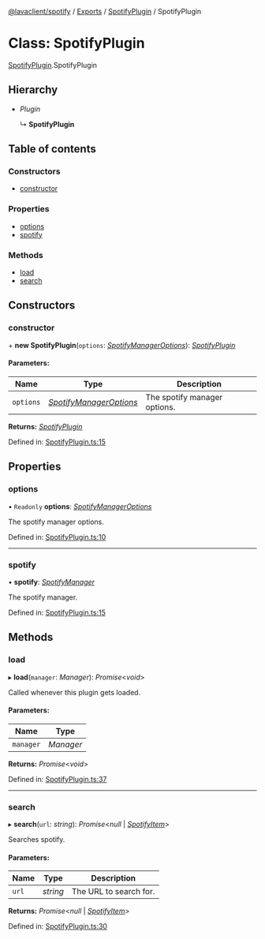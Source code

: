 [@lavaclient/spotify](../README.md) / [Exports](../modules.md) / [SpotifyPlugin](../modules/spotifyplugin.md) / SpotifyPlugin

# Class: SpotifyPlugin

[SpotifyPlugin](../modules/spotifyplugin.md).SpotifyPlugin

## Hierarchy

* *Plugin*

  ↳ **SpotifyPlugin**

## Table of contents

### Constructors

- [constructor](spotifyplugin.spotifyplugin-1.md#constructor)

### Properties

- [options](spotifyplugin.spotifyplugin-1.md#options)
- [spotify](spotifyplugin.spotifyplugin-1.md#spotify)

### Methods

- [load](spotifyplugin.spotifyplugin-1.md#load)
- [search](spotifyplugin.spotifyplugin-1.md#search)

## Constructors

### constructor

\+ **new SpotifyPlugin**(`options`: [*SpotifyManagerOptions*](../interfaces/spotifymanager.spotifymanageroptions.md)): [*SpotifyPlugin*](spotifyplugin.spotifyplugin-1.md)

#### Parameters:

Name | Type | Description |
------ | ------ | ------ |
`options` | [*SpotifyManagerOptions*](../interfaces/spotifymanager.spotifymanageroptions.md) | The spotify manager options.    |

**Returns:** [*SpotifyPlugin*](spotifyplugin.spotifyplugin-1.md)

Defined in: [SpotifyPlugin.ts:15](https://github.com/Lavaclient/plugins/blob/09b0c37/packages/spotify/src/SpotifyPlugin.ts#L15)

## Properties

### options

• `Readonly` **options**: [*SpotifyManagerOptions*](../interfaces/spotifymanager.spotifymanageroptions.md)

The spotify manager options.

Defined in: [SpotifyPlugin.ts:10](https://github.com/Lavaclient/plugins/blob/09b0c37/packages/spotify/src/SpotifyPlugin.ts#L10)

___

### spotify

• **spotify**: [*SpotifyManager*](spotifymanager.spotifymanager-1.md)

The spotify manager.

Defined in: [SpotifyPlugin.ts:15](https://github.com/Lavaclient/plugins/blob/09b0c37/packages/spotify/src/SpotifyPlugin.ts#L15)

## Methods

### load

▸ **load**(`manager`: *Manager*): *Promise*<*void*\>

Called whenever this plugin gets loaded.

#### Parameters:

Name | Type |
------ | ------ |
`manager` | *Manager* |

**Returns:** *Promise*<*void*\>

Defined in: [SpotifyPlugin.ts:37](https://github.com/Lavaclient/plugins/blob/09b0c37/packages/spotify/src/SpotifyPlugin.ts#L37)

___

### search

▸ **search**(`url`: *string*): *Promise*<*null* \| [*SpotifyItem*](abstract/spotifyitem.spotifyitem.md)\>

Searches spotify.

#### Parameters:

Name | Type | Description |
------ | ------ | ------ |
`url` | *string* | The URL to search for.    |

**Returns:** *Promise*<*null* \| [*SpotifyItem*](abstract/spotifyitem.spotifyitem.md)\>

Defined in: [SpotifyPlugin.ts:30](https://github.com/Lavaclient/plugins/blob/09b0c37/packages/spotify/src/SpotifyPlugin.ts#L30)
